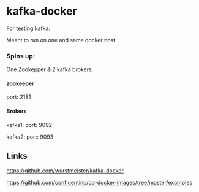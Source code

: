 # kafka-docker
For testing kafka.

Meant to run on one and same docker host.


### Spins up:

One Zookepper & 2 kafka brokers.

#### zookeeper
port: 2181

#### Brokers
kafka1: port: 9092

kafka2: port: 9093

## Links
https://github.com/wurstmeister/kafka-docker

https://github.com/confluentinc/cp-docker-images/tree/master/examples
